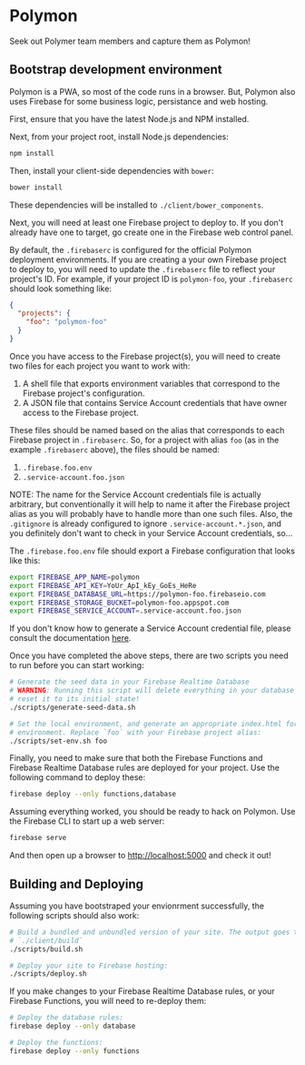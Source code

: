 # Polymon

Seek out Polymer team members and capture them as Polymon!

## Bootstrap development environment

Polymon is a PWA, so most of the code runs in a browser. But, Polymon also uses Firebase for some business logic, persistance and web hosting.

First, ensure that you have the latest Node.js and NPM installed.

Next, from your project root, install Node.js dependencies:

```sh
npm install
```

Then, install your client-side dependencies with `bower`:

```sh
bower install
```

These dependencies will be installed to `./client/bower_components`.

Next, you will need at least one Firebase project to deploy to. If you don't
already have one to target, go create one in the Firebase web control panel.

By default, the `.firebaserc` is configured for the official Polymon
deployment environments. If you are creating a your own Firebase project to
deploy to, you will need to update the `.firebaserc` file to reflect your
project's ID. For example, if your project ID is `polymon-foo`, your
`.firebaserc` should look something like:

```json
{
  "projects": {
    "foo": "polymon-foo"
  }
}
```

Once you have access to the Firebase project(s), you will need to create two
files for each project you want to work with:

 1. A shell file that exports environment variables that correspond to the
    Firebase project's configuration.
 2. A JSON file that contains Service Account credentials that have owner
    access to the Firebase project.

These files should be named based on the alias that corresponds to each
Firebase project in `.firebaserc`. So, for a project with alias `foo` (as in
the example `.firebaserc` above), the files should be named:

 1. `.firebase.foo.env`
 2. `.service-account.foo.json`

NOTE: The name for the Service Account credentials file is actually
arbitrary, but conventionally it will help to name it after the Firebase
project alias as you will probably have to handle more than one such files.
Also, the `.gitignore` is already configured to ignore
`.service-account.*.json`, and you definitely don't want to check in your
Service Account credentials, so...

The `.firebase.foo.env` file should export a Firebase configuration that
looks like this:

```sh
export FIREBASE_APP_NAME=polymon
export FIREBASE_API_KEY=YoUr_ApI_kEy_GoEs_HeRe
export FIREBASE_DATABASE_URL=https://polymon-foo.firebaseio.com
export FIREBASE_STORAGE_BUCKET=polymon-foo.appspot.com
export FIREBASE_SERVICE_ACCOUNT=.service-account.foo.json
```

If you don't know how to generate a Service Account credential file, please
consult the documentation [here][1].

Once you have completed the above steps, there are two scripts you need to
run before you can start working:

```sh
# Generate the seed data in your Firebase Realtime Database
# WARNING: Running this script will delete everything in your database and
# reset it to its initial state!
./scripts/generate-seed-data.sh

# Set the local environment, and generate an appropriate index.html for that
# environment. Replace `foo` with your Firebase project alias:
./scripts/set-env.sh foo
```

Finally, you need to make sure that both the Firebase Functions and Firebase
Realtime Database rules are deployed for your project. Use the following
command to deploy these:

```sh
firebase deploy --only functions,database
```

Assuming everything worked, you should be ready to hack on Polymon. Use the
Firebase CLI to start up a web server:

```sh
firebase serve
```

And then open up a browser to [http://localhost:5000][2] and check it out!

## Building and Deploying

Assuming you have bootstraped your envionrment successfully, the following
scripts should also work:

```sh
# Build a bundled and unbundled version of your site. The output goes to
# `./client/build`
./scripts/build.sh

# Deploy your site to Firebase hosting:
./scripts/deploy.sh
```

If you make changes to your Firebase Realtime Database rules, or your
Firebase Functions, you will need to re-deploy them:

```sh
# Deploy the database rules:
firebase deploy --only database

# Deploy the functions:
firebase deploy --only functions
```

[1]: https://firebase.google.com/docs/server/setup#add_firebase_to_your_app
[2]: http://localhost:5000
